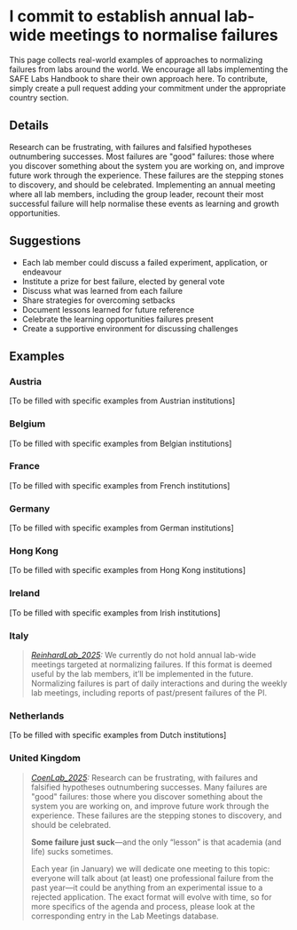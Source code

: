 # I commit to establish annual lab-wide meetings to normalise failures

This page collects real-world examples of approaches to normalizing failures from labs around the world. We encourage all labs implementing the SAFE Labs Handbook to share their own approach here. To contribute, simply create a pull request adding your commitment under the appropriate country section.

## Details
Research can be frustrating, with failures and falsified hypotheses outnumbering successes. Most failures are "good" failures: those where you discover something about the system you are working on, and improve future work through the experience. These failures are the stepping stones to discovery, and should be celebrated. Implementing an annual meeting where all lab members, including the group leader, recount their most successful failure will help normalise these events as learning and growth opportunities.

## Suggestions
- Each lab member could discuss a failed experiment, application, or endeavour
- Institute a prize for best failure, elected by general vote
- Discuss what was learned from each failure
- Share strategies for overcoming setbacks
- Document lessons learned for future reference
- Celebrate the learning opportunities failures present
- Create a supportive environment for discussing challenges

## Examples

### Austria
[To be filled with specific examples from Austrian institutions]

### Belgium
[To be filled with specific examples from Belgian institutions]

### France
[To be filled with specific examples from French institutions]

### Germany
[To be filled with specific examples from German institutions]

### Hong Kong
[To be filled with specific examples from Hong Kong institutions]

### Ireland
[To be filled with specific examples from Irish institutions]

### Italy
>_[ReinhardLab_2025](https://reinhardlab.org/philosophy):_ We currently do not hold annual lab-wide meetings targeted at normalizing failures. If this format is deemed useful by the lab members, it’ll be implemented in the future. Normalizing failures is part of daily interactions and during the weekly lab meetings, including reports of past/present failures of the PI.

### Netherlands
[To be filled with specific examples from Dutch institutions]

### United Kingdom
>_[CoenLab_2025](https://coen-lab.com/):_ Research can be frustrating, with failures and falsified hypotheses outnumbering successes. Many failures are "good" failures: those where you discover something about the system you are working on, and improve future work through the experience. These failures are the stepping stones to discovery, and should be celebrated. 
>
>**Some failure just suck**—and the only “lesson” is that academia (and life) sucks sometimes.
>
>Each year (in January) we will dedicate one meeting to this topic: everyone will talk about (at least) one professional failure from the past year—it could be anything from an experimental issue to a rejected application. The exact format will evolve with time, so for more specifics of the agenda and process, please look at the corresponding entry in the Lab Meetings database.
